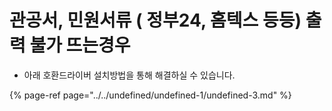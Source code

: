 # 관공서, 민원서류 \( 정부24, 홈텍스 등등\) 출력 불가 뜨는경우

* 아래 호환드라이버 설치방법을 통해 해결하실 수 있습니다.

{% page-ref page="../../undefined/undefined-1/undefined-3.md" %}



